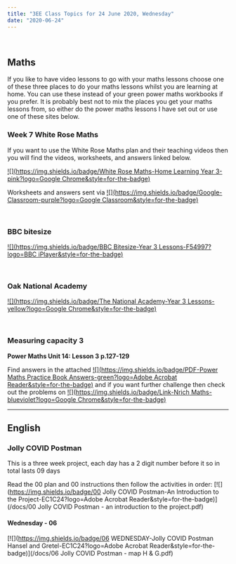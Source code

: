```yaml
---
title: "3EE Class Topics for 24 June 2020, Wednesday"
date: "2020-06-24"
---
```


&nbsp;

## Maths

If you like to have video lessons to go with your maths lessons choose one of these three places to do your maths lessons whilst you are learning at home. You can use these instead of your green power maths workbooks if you prefer. It is probably best not to mix the places you get your maths lessons from, so either do the power maths lessons I have set out or use one of these sites below.

### Week 7 White Rose Maths 

If you want to use the White Rose Maths plan and their teaching videos then you will find the videos, worksheets, and answers linked below.

[![](https://img.shields.io/badge/White Rose Maths-Home Learning Year 3-pink?logo=Google Chrome&style=for-the-badge)](https://whiterosemaths.com/homelearning/year-3/)

Worksheets and answers sent via [![](https://img.shields.io/badge/Google-Classroom-purple?logo=Google Classroom&style=for-the-badge)](https://classroom.google.com)

<br>

### BBC bitesize

[![](https://img.shields.io/badge/BBC Bitesize-Year 3 Lessons-F54997?logo=BBC iPlayer&style=for-the-badge)](https://www.bbc.co.uk/bitesize/tags/zmyxxyc/year-3-lessons/)

<br>

### Oak National Academy 
[![](https://img.shields.io/badge/The National Academy-Year 3 Lessons-yellow?logo=Google Chrome&style=for-the-badge)](https://www.thenational.academy/online-classroom/year-3/#schedule)

<br>

### Measuring capacity 3

**Power Maths Unit 14: Lesson 3 p.127-129**

Find answers in the attached [![](https://img.shields.io/badge/PDF-Power Maths Practice Book Answers-green?logo=Adobe Acrobat Reader&style=for-the-badge)](/docs/powermaths/y3/pm_y3_u14_practicebookanswers.pdf) and if you want further challenge then check out the problems on [![](https://img.shields.io/badge/Link-Nrich Maths-blueviolet?logo=Google Chrome&style=for-the-badge)](https://nrich.maths.org)

<hr>

## English

### Jolly COVID Postman

This is a three week project, each day has a 2 digit number before it so in total lasts 09 days

Read the 00 plan and 00 instructions then follow the activities in order:
[![](https://img.shields.io/badge/00 Jolly COVID Postman-An Introduction to the Project-EC1C24?logo=Adobe Acrobat Reader&style=for-the-badge)](/docs/00 Jolly COVID Postman - an introduction to the project.pdf)

#### Wednesday - 06

[![](https://img.shields.io/badge/06 WEDNESDAY-Jolly COVID Postman Hansel and Gretel-EC1C24?logo=Adobe Acrobat Reader&style=for-the-badge)](/docs/06 Jolly COVID Postman - map H & G.pdf)


<br/>
<br/>

